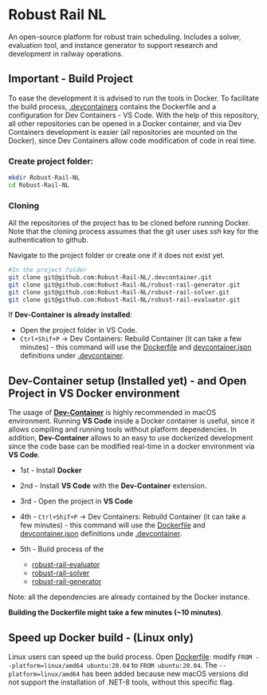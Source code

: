 # Robust Rail NL
An open-source platform for robust train scheduling. Includes a solver, evaluation tool, and instance generator to support research and development in railway operations.



## Important - Build Project
To ease the development it is advised to run the tools in Docker. To facilitate the build process, [.devcontainers](https://github.com/Robust-Rail-NL/.devcontainer) contains the Dockerfile and a configuration for Dev Containers - VS Code. With the help of this repository, all other repositories can be opened in a Docker container, and via Dev Containers development is easier (all repositories are mounted on the Docker), since Dev Containers allow code modification of code in real time.


### Create project folder:

```bash
mkdir Robust-Rail-NL
cd Robust-Rail-NL
```


### Cloning
All the repositories of the project has to be cloned before running Docker.
Note that the cloning process assumes that the git user uses *ssh* key for the authentication to github. 

Navigate to the project folder or create one if it does not exist yet.

```bash
#In the project folder
git clone git@github.com:Robust-Rail-NL/.devcontainer.git
git clone git@github.com:Robust-Rail-NL/robust-rail-generator.git
git clone git@github.com:Robust-Rail-NL/robust-rail-solver.git
git clone git@github.com:Robust-Rail-NL/robust-rail-evaluator.git
```
If **Dev-Container is already installed**: 
* Open the project folder in VS Code.
* `Ctrl+Shif+P` → Dev Containers: Rebuild Container (it can take a few minutes) - this command will use the [Dockerfile](https://github.com/Robust-Rail-NL/.devcontainer/blob/main/Dockerfile) and [devcontainer.json](https://github.com/Robust-Rail-NL/.devcontainer/blob/main/devcontainer.json) definitions under [.devcontainer](https://github.com/Robust-Rail-NL/.devcontainer).



## Dev-Container setup (Installed yet) - and Open Project in VS Docker environment 
The usage of **[Dev-Container](https://code.visualstudio.com/docs/devcontainers/tutorial)** is highly recommended in macOS environment. Running **VS Code** inside a Docker container is useful, since it allows compiling and running tools without platform dependencies. In addition, **Dev-Container** allows to an easy to use dockerized development since the code base can be modified real-time in a docker environment via **VS Code**.

* 1st - Install **Docker**

* 2nd - Install **VS Code** with the **Dev-Container** extension. 

* 3rd - Open the project in **VS Code**

* 4th - `Ctrl+Shif+P` → Dev Containers: Rebuild Container (it can take a few minutes) - this command will use the [Dockerfile](https://github.com/Robust-Rail-NL/.devcontainer/blob/main/Dockerfile) and [devcontainer.json](https://github.com/Robust-Rail-NL/.devcontainer/blob/main/devcontainer.json) definitions unde [.devcontainer](https://github.com/Robust-Rail-NL/.devcontainer).

* 5th - Build process of the 
    * [robust-rail-evaluator](https://github.com/Robust-Rail-NL/robust-rail-evaluator)
    * [robust-rail-solver](https://github.com/Robust-Rail-NL/robust-rail-solver)
    * [robust-rail-generator](https://github.com/Robust-Rail-NL/robust-rail-generator)

Note: all the dependencies are already contained by the Docker instance. 

**Building the Dockerfile might take a few minutes (~10 minutes)**.

## Speed up Docker build - (Linux only)
Linux users can speed up the build process. Open [Dockerfile](./Dockerfile): modify `FROM --platform=linux/amd64 ubuntu:20.04` to `FROM ubuntu:20.04`. 
The `--platform=linux/amd64` has been added because new macOS versions did not support the installation of .NET-8 tools, without this specific flag. 



